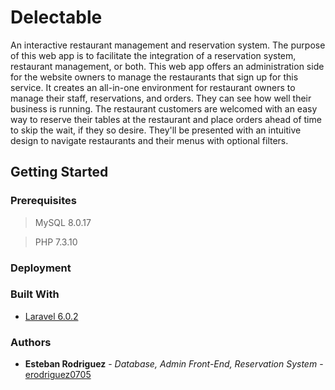 # Delectable

An interactive restaurant management and reservation system. The purpose of this web app is to facilitate the integration of a reservation system, restaurant management, or both. This web app offers an administration side for the website owners to manage the restaurants that sign up for this service. It creates an all-in-one environment for restaurant owners to manage their staff, reservations, and orders. They can see how well their business is running. The restaurant customers are welcomed with an easy way to reserve their tables at the restaurant and place orders ahead of time to skip the wait, if they so desire. They'll be presented with an intuitive design to navigate restaurants and their menus with optional filters.

## Getting Started

### Prerequisites

> MySQL 8.0.17

> PHP 7.3.10

### Deployment

### Built With

* [Laravel 6.0.2](https://laravel.com/)

### Authors

* **Esteban Rodriguez** - *Database, Admin Front-End, Reservation System* - [erodriguez0705](https://github.com/erodriguez0705)

